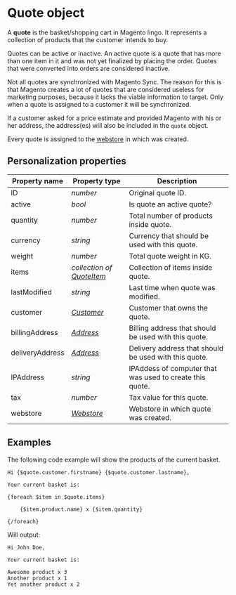 # Quote object

A **quote** is the basket/shopping cart in Magento lingo. It represents a 
collection of products that the customer intends to buy. 

Quotes can be active or inactive. An active quote is a quote that has more than 
one item in it and was not yet finalized by placing the order. Quotes that were 
converted into orders are considered inactive.

Not all quotes are synchronized with Magento Sync. The reason for this is that 
Magento creates a lot of quotes that are considered useless for marketing 
purposes, because it lacks the viable information to target. Only when a quote 
is assigned to a customer it will be synchronized.

If a customer asked for a price estimate and provided Magento with his or her 
address, the address(es) will also be included in the `quote` object. 

Every quote is assigned to the [webstore][webstore-object] in which was created.

## Personalization properties

| Property name   | Property type                                  | Description                                               |
|-----------------|------------------------------------------------|-----------------------------------------------------------|
| ID              | _number_                                       | Original quote ID.                                        |
| active          | _bool_                                         | Is quote an active quote?                                 |
| quantity        | _number_                                       | Total number of products inside quote.                    |
| currency        | _string_                                       | Currency that should be used with this quote.             |
| weight          | _number_                                       | Total quote weight in KG.                                 |
| items           | _collection of [QuoteItem][quote-item-object]_ | Collection of items inside quote.                         |
| lastModified    | _string_                                       | Last time when quote was modified.                        |
| customer        | _[Customer][customer-object]_                  | Customer that owns the quote.                             |
| billingAddress  | _[Address][address-object]_                    | Billing address that should be used with this quote.      |
| deliveryAddress | _[Address][address-object]_                    | Delivery address that should be used with this quote.     |
| IPAddress       | _string_                                       | IPAddess of computer that was used to create this quote.  |
| tax             | _number_                                       | Tax value for this quote.                                 |
| webstore        | _[Webstore][webstore-object]_                  | Webstore in which quote was created.                      | 

## Examples

The following code example will show the products of the current basket. 

```
Hi {$quote.customer.firstname} {$quote.customer.lastname},

Your current basket is:

{foreach $item in $quote.items}

    {$item.product.name} x {$item.quantity}

{/foreach}

```

Will output:

```
Hi John Doe,
    
Your current basket is:

Awesome product x 3
Another product x 1
Yet another product x 2

```

[quote-item-object]: ../../magento-integration/object/quote-item
[customer-object]: ../../magento-integration/object/customer
[address-object]: ../../magento-integration/object/address
[webstore-object]: ../../magento-integration/object/webstore
